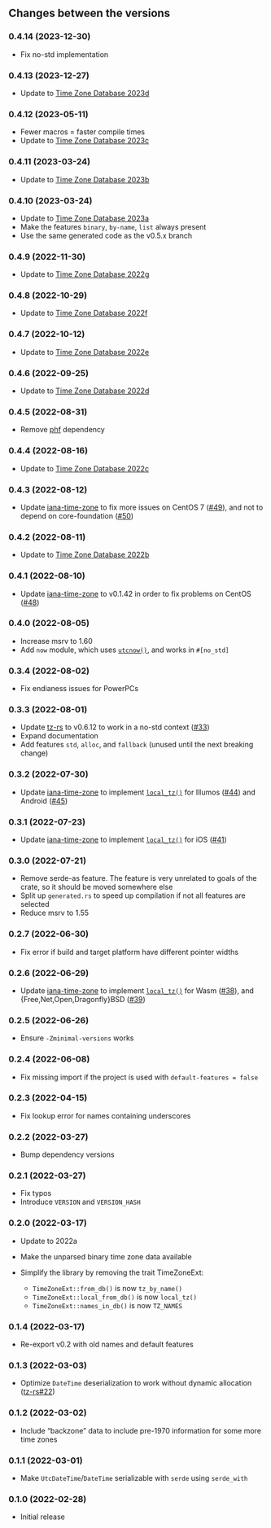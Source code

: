## Changes between the versions

### 0.4.14 (2023-12-30)

* Fix no-std implementation

### 0.4.13 (2023-12-27)

* Update to [Time Zone Database 2023d](https://mm.icann.org/pipermail/tz-announce/2023-March/000080.html)

### 0.4.12 (2023-05-11)

* Fewer macros = faster compile times
* Update to [Time Zone Database 2023c](https://mm.icann.org/pipermail/tz-announce/2023-March/000079.html)

### 0.4.11 (2023-03-24)

* Update to [Time Zone Database 2023b](https://mm.icann.org/pipermail/tz-announce/2023-March/000078.html)

### 0.4.10 (2023-03-24)

* Update to [Time Zone Database 2023a](https://mm.icann.org/pipermail/tz-announce/2023-March/000077.html)
* Make the features `binary`, `by-name`, `list` always present
* Use the same generated code as the v0.5.x branch

### 0.4.9 (2022-11-30)

* Update to [Time Zone Database 2022g](https://mm.icann.org/pipermail/tz-announce/2022-November/000076.html)

### 0.4.8 (2022-10-29)

* Update to [Time Zone Database 2022f](https://mm.icann.org/pipermail/tz-announce/2022-October/000075.html)

### 0.4.7 (2022-10-12)

* Update to [Time Zone Database 2022e](https://mm.icann.org/pipermail/tz-announce/2022-October/000074.html)

### 0.4.6 (2022-09-25)

* Update to [Time Zone Database 2022d](https://mm.icann.org/pipermail/tz-announce/2022-September/000073.html)

### 0.4.5 (2022-08-31)

* Remove [phf](https://crates.io/crates/phf) dependency

### 0.4.4 (2022-08-16)

* Update to [Time Zone Database 2022c](https://mm.icann.org/pipermail/tz-announce/2022-August/000072.html)

### 0.4.3 (2022-08-12)

* Update [iana-time-zone](https://crates.io/crates/iana-time-zone) to fix more issues on CentOS 7
  ([#49](https://github.com/strawlab/iana-time-zone/pull/49)), and not to depend on core-foundation
  ([#50](https://github.com/strawlab/iana-time-zone/pull/50))

### 0.4.2 (2022-08-11)

* Update to [Time Zone Database 2022b](https://mm.icann.org/pipermail/tz-announce/2022-August/000071.html)

### 0.4.1 (2022-08-10)

* Update [iana-time-zone](https://crates.io/crates/iana-time-zone) to v0.1.42
  in order to fix problems on CentOS
  ([#48](https://github.com/strawlab/iana-time-zone/pull/48))

### 0.4.0 (2022-08-05)

* Increase msrv to 1.60
* Add `now` module, which uses [`utcnow()`](https://crates.io/crates/utcnow),
  and works in `#[no_std]`

### 0.3.4 (2022-08-02)

* Fix endianess issues for PowerPCs

### 0.3.3 (2022-08-01)

* Update [tz-rs](https://crates.io/crates/tz-rs) to v0.6.12 to work in a no-std context
  ([#33](https://github.com/x-hgg-x/tz-rs/pull/33))
* Expand documentation
* Add features `std`, `alloc`, and `fallback` (unused until the next breaking change)

### 0.3.2 (2022-07-30)

* Update [iana-time-zone](https://crates.io/crates/iana-time-zone) to implement
  [`local_tz()`](https://docs.rs/tzdb/0.3.2/tzdb/fn.local_tz.html) for
  Illumos ([#44](https://github.com/strawlab/iana-time-zone/pull/44)) and
  Android ([#45](https://github.com/strawlab/iana-time-zone/pull/45))

### 0.3.1 (2022-07-23)

* Update [iana-time-zone](https://crates.io/crates/iana-time-zone) to implement
  [`local_tz()`](https://docs.rs/tzdb/0.2.6/tzdb/fn.local_tz.html) for
  iOS ([#41](https://github.com/strawlab/iana-time-zone/pull/41))

### 0.3.0 (2022-07-21)

* Remove serde-as feature. The feature is very unrelated to goals of the crate, so it should be
  moved somewhere else
* Split up `generated.rs` to speed up compilation if not all features are selected
* Reduce msrv to 1.55

### 0.2.7 (2022-06-30)

* Fix error if build and target platform have different pointer widths

### 0.2.6 (2022-06-29)

* Update [iana-time-zone](https://crates.io/crates/iana-time-zone) to implement
  [`local_tz()`](https://docs.rs/tzdb/0.2.6/tzdb/fn.local_tz.html) for
  Wasm ([#38](https://github.com/strawlab/iana-time-zone/pull/38)), and
  {Free,Net,Open,Dragonfly}BSD ([#39](https://github.com/strawlab/iana-time-zone/pull/39))

### 0.2.5 (2022-06-26)

* Ensure `-Zminimal-versions` works

### 0.2.4 (2022-06-08)

* Fix missing import if the project is used with `default-features = false`

### 0.2.3 (2022-04-15)

* Fix lookup error for names containing underscores

### 0.2.2 (2022-03-27)

* Bump dependency versions

### 0.2.1 (2022-03-27)

* Fix typos
* Introduce `VERSION` and `VERSION_HASH`

### 0.2.0 (2022-03-17)

* Update to 2022a
* Make the unparsed binary time zone data available
* Simplify the library by removing the trait TimeZoneExt:

   * `TimeZoneExt::from_db()` is now `tz_by_name()`
   * `TimeZoneExt::local_from_db()` is now `local_tz()`
   * `TimeZoneExt::names_in_db()` is now `TZ_NAMES`

### 0.1.4 (2022-03-17)

* Re-export v0.2 with old names and default features

### 0.1.3 (2022-03-03)

* Optimize `DateTime` deserialization to work without dynamic allocation
  ([tz-rs#22](https://github.com/x-hgg-x/tz-rs/pull/22))

### 0.1.2 (2022-03-02)

* Include “backzone” data to include pre-1970 information for some more time zones

### 0.1.1 (2022-03-01)

* Make `UtcDateTime`/`DateTime` serializable with `serde` using `serde_with`

### 0.1.0 (2022-02-28)

* Initial release
